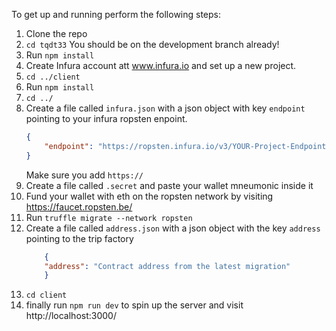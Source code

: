 To get up and running perform the following steps:

1. Clone the repo
2. `cd tqdt33` You should be on the development branch already!
3. Run `npm install`
4. Create Infura account att www.infura.io and set up a new project.
5. `cd ../client`
6. Run `npm install`
7. `cd ../`
8. Create a file called `infura.json` with a json object with key `endpoint`
   pointing to your infura ropsten enpoint.
    ```json
    {
        "endpoint": "https://ropsten.infura.io/v3/YOUR-Project-Endpoint"
    }
    ```
    Make sure you add `https://`
8. Create a file called `.secret` and paste your wallet mneumonic inside it
9. Fund your wallet with eth on the ropsten network by visiting https://faucet.ropsten.be/
10. Run `truffle migrate --network ropsten` 
11. Create a file called `address.json` with a json object with the key `address` pointing to the trip factory
    ```json
        {
        "address": "Contract address from the latest migration"
        }
    ```
12. `cd client`
13. finally run `npm run dev` to spin up the server and visit http://localhost:3000/